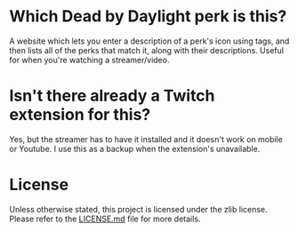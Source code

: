 # Which Dead by Daylight perk is this?

A website which lets you enter a description of a perk's icon using tags, and then lists all of the perks that match it, along with their descriptions. Useful for when you're watching a streamer/video.

# Isn't there already a Twitch extension for this?

Yes, but the streamer has to have it installed and it doesn't work on mobile or Youtube. I use this as a backup when the extension's unavailable.

# License

Unless otherwise stated, this project is licensed under the zlib license. Please refer to the [LICENSE.md](LICENSE.md) file for more details.

